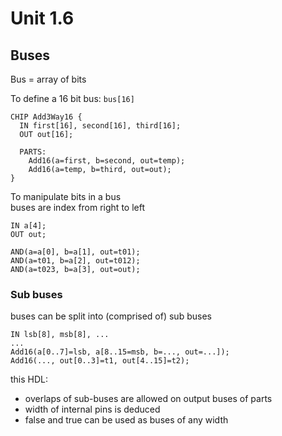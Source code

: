 # Unit 1.6

## Buses

Bus = array of bits

To define a 16 bit bus:
`bus[16]`

```
CHIP Add3Way16 {
  IN first[16], second[16], third[16];
  OUT out[16];

  PARTS:
    Add16(a=first, b=second, out=temp);
    Add16(a=temp, b=third, out=out);
}
```

To manipulate bits in a bus  
buses are index from right to left

```
IN a[4];
OUT out;

AND(a=a[0], b=a[1], out=t01);
AND(a=t01, b=a[2], out=t012);
AND(a=t023, b=a[3], out=out);
```

### Sub buses

buses can be split into (comprised of) sub buses

```
IN lsb[8], msb[8], ...
...
Add16(a[0..7]=lsb, a[8..15=msb, b=..., out=...]);
Add16(..., out[0..3]=t1, out[4..15]=t2);
```

this HDL:

- overlaps of sub-buses are allowed on output buses of parts
- width of internal pins is deduced
- false and true can be used as buses of any width

